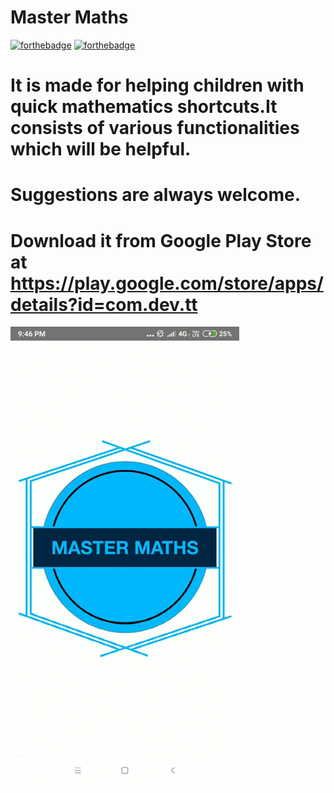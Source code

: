 # Master Maths 

[![forthebadge](https://forthebadge.com/images/badges/built-for-android.svg)](http://forthebadge.com)
[![forthebadge](https://forthebadge.com/images/badges/made-with-java.svg)](http://forthebadge.com)

# It is made for helping children with quick mathematics shortcuts.It consists of various functionalities which will be helpful. 
# Suggestions are always welcome. 

# Download it from Google Play Store at https://play.google.com/store/apps/details?id=com.dev.tt

![alt text](https://github.com/Sarthak2601/Master-Maths/blob/master/Screenrecorder-2019-12-31-21-46-56-127.gif)


